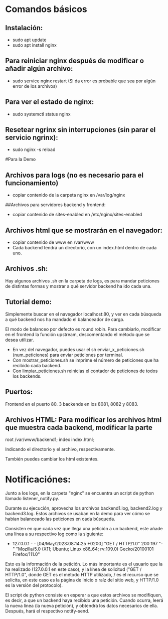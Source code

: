 # Comandos básicos

## Instalación:
- sudo apt update
- sudo apt install nginx


## Para reiniciar nginx después de modificar o añadir algún archivo:
- sudo service nginx restart
(Si da error es probable que sea por algún error de los archivos)

## Para ver el estado de nginx:
- sudo systemctl status nginx


## Resetear ngrinx sin interrupciones (sin parar el servicio ngrinx): 
- sudo nginx -s reload

#Para la Demo

## Archivos para logs (no es necesario para el funcionamiento)
- copiar contenido de la carpeta nginx en /var/log/nginx


##Archivos para servidores backend y frontend:
- copiar contenido de sites-enabled en /etc/nginx/sites-enabled


## Archivos html que se mostrarán en el navegador:
- copiar contenido de www en /var/www
- Cada backend tendrá un directorio, con un index.html dentro de cada uno.

## Archivos .sh:
Hay algunos archivos .sh en la carpeta de logs, es para mandar peticiones de distintas formas y mostrar a qué servidor backend ha ido cada una.


## Tutorial demo:
Simplemente buscar en el navegador localhost:80, y ver en cada búsqueda a qué backend nos ha mandado el balanceador de carga.


El modo de balanceo por defecto es round robin. Para cambiarlo, modificar en el frontend la función upstream, descomentando el método que se desea utilizar.

- En vez del navegador, puedes usar el sh enviar_x_peticiones.sh (num_peticiones) para enviar peticiones por terminal.
- Con mostrar_peticiones.sh se imprime el número de peticiones que ha recibido cada backend.
- Con limpiar_peticiones.sh reinicias el contador de peticiones de todos los backends.



## Puertos:
Frontend en el puerto 80. 3 backends en los 8081, 8082 y 8083.


## Archivos HTML: Para modificar los archivos html que muestra cada backend, modificar la parte

root /var/www/backend1;
    index index.html;
    
Indicando el directorio y el archivo, respectivamente.

También puedes cambiar los html existentes.

# Notificaciónes:
Junto a los logs, en la carpeta "nginx" se encuentra un script de python llamado listener_notify.py.

Durante su ejecución, aprovecha los archivos backend1.log, backend2.log y backend3.log. Estos archivos se usaban en la demo para ver cómo se habían balanceado las peticiones en cada búsqueda.

Consisten en que cada vez que llega una petición a un backend, este añade una línea a su respectivo log como la siguiente:


- 127.0.0.1 - - [04/May/2023:08:14:25 +0200] "GET / HTTP/1.0" 200 197 "-" "Mozilla/5.0 (X11; Ubuntu; Linux x86_64; rv:109.0) Gecko/20100101 Firefox/111.0"


Esto es la información de la petición. Lo más importante es el usuario que la ha realizado (127.0.0.1 en este caso), y la línea de solicitud ("GET / HTTP/1.0", donde GET es el método HTTP utilizado, / es el recurso que se solicita, en este caso es la página de inicio o raíz del sitio web, y HTTP/1.0 es la versión del protocolo).

El script de python consiste en esperar a que estos archivos se modifiquen, es decir, a que un backend haya recibido una petición. Cuando ocurra, leerá la nueva línea (la nueva petición), y obtendrá los datos necesarios de ella. Después, hará el respectivo notify-send.

